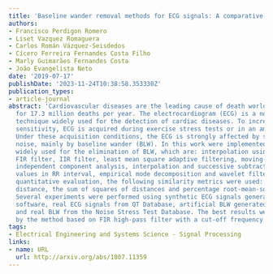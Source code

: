```yaml
---
title: 'Baseline wander removal methods for ECG signals: A comparative study'
authors:
- Francisco Perdigon Romero
- Liset Vazquez Romaguera
- Carlos Román Vázquez-Seisdedos
- Cícero Ferreira Fernandes Costa Filho
- Marly Guimarães Fernandes Costa
- João Evangelista Neto
date: '2019-07-17'
publishDate: '2023-11-24T10:38:58.353330Z'
publication_types:
- article-journal
abstract: 'Cardiovascular diseases are the leading cause of death worldwide, accounting
  for 17.3 million deaths per year. The electrocardiogram (ECG) is a non-invasive
  technique widely used for the detection of cardiac diseases. To increase diagnostic
  sensitivity, ECG is acquired during exercise stress tests or in an ambulatory way.
  Under these acquisition conditions, the ECG is strongly affected by some types of
  noise, mainly by baseline wander (BLW). In this work were implemented nine methods
  widely used for the elimination of BLW, which are: interpolation using cubic splines,
  FIR filter, IIR filter, least mean square adaptive filtering, moving-average filter,
  independent component analysis, interpolation and successive subtraction of median
  values in RR interval, empirical mode decomposition and wavelet filtering. For the
  quantitative evaluation, the following similarity metrics were used: absolute maximum
  distance, the sum of squares of distances and percentage root-mean-square difference.
  Several experiments were performed using synthetic ECG signals generated by ECGSYM
  software, real ECG signals from QT Database, artificial BLW generated by software
  and real BLW from the Noise Stress Test Database. The best results were obtained
  by the method based on FIR high-pass filter with a cut-off frequency of 0.67 Hz.'
tags:
- Electrical Engineering and Systems Science - Signal Processing
links:
- name: URL
  url: http://arxiv.org/abs/1807.11359
---
```

